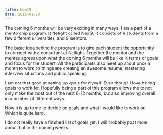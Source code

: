 ```yaml
---
title: Next9
date: 2015-01-20
---
```

The coming 6 months will be very exciting in many ways. I am a part of a
mentorship program at Netight called Next9. It concists of 9 students from a
few different universities, and 9 mentors.

The basic idea behind the program is to give each student the opportunity to connect with a consultant at Netlight. Together the mentor and the mentee agrees upon what the coming 6 months will be like in terms of goals and focus for the student. All the participants also meet up about once a month to work on things like creating an awesome resume, mastering interview situations and public speaking.

I am not that good at setting up goals for myself. Even though I love having goals to work for. Hopefully being a part of this program allows me to not only make the most out of the next 6-12 months, but also improving overall in a number of different ways.

Now it is up to me to decide on goals and what I would like to work on. Which is quite hard.

I do not really have a finished list of goals yet. I will probably post more about that in the coming weeks.
